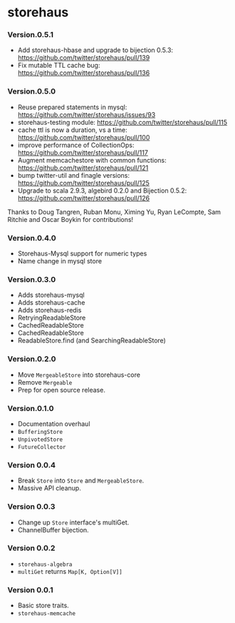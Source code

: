 # storehaus #

### Version.0.5.1 ###

* Add storehaus-hbase and upgrade to bijection 0.5.3: https://github.com/twitter/storehaus/pull/139
* Fix mutable TTL cache bug: https://github.com/twitter/storehaus/pull/136

### Version.0.5.0 ###

* Reuse prepared statements in mysql: https://github.com/twitter/storehaus/issues/93
* storehaus-testing module: https://github.com/twitter/storehaus/pull/115
* cache ttl is now a duration, vs a time: https://github.com/twitter/storehaus/pull/100
* improve performance of CollectionOps: https://github.com/twitter/storehaus/pull/117
* Augment memcachestore with common functions: https://github.com/twitter/storehaus/pull/121
* bump twitter-util and finagle versions: https://github.com/twitter/storehaus/pull/125
* Upgrade to scala 2.9.3, algebird 0.2.0 and Bijection 0.5.2: https://github.com/twitter/storehaus/pull/126

Thanks to Doug Tangren, Ruban Monu, Ximing Yu, Ryan LeCompte, Sam Ritchie and Oscar Boykin for contributions!

### Version.0.4.0 ###

* Storehaus-Mysql support for numeric types
* Name change in mysql store

### Version.0.3.0 ###

* Adds storehaus-mysql
* Adds storehaus-cache
* Adds storehaus-redis
* RetryingReadableStore
* CachedReadableStore
* CachedReadableStore
* ReadableStore.find (and SearchingReadableStore)

### Version.0.2.0 ###

* Move `MergeableStore` into storehaus-core
* Remove `Mergeable`
* Prep for open source release.

### Version.0.1.0 ###

* Documentation overhaul
* `BufferingStore`
* `UnpivotedStore`
* `FutureCollector`

### Version 0.0.4 ###

* Break `Store` into `Store` and `MergeableStore`.
* Massive API cleanup.

### Version 0.0.3 ###

* Change up `Store` interface's multiGet.
* ChannelBuffer bijection.

### Version 0.0.2 ###

* `storehaus-algebra`
* `multiGet` returns `Map[K, Option[V]]`

### Version 0.0.1 ###

* Basic store traits.
* `storehaus-memcache`
